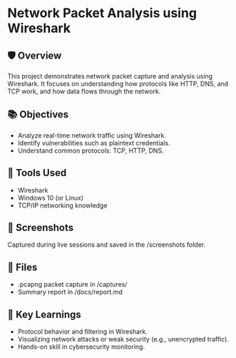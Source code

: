# Network Packet Analysis using Wireshark

## 🛡 Overview
This project demonstrates network packet capture and analysis using Wireshark. It focuses on understanding how protocols like HTTP, DNS, and TCP work, and how data flows through the network.

## 📚 Objectives
- Analyze real-time network traffic using Wireshark.
- Identify vulnerabilities such as plaintext credentials.
- Understand common protocols: TCP, HTTP, DNS.

## 🧪 Tools Used
- Wireshark
- Windows 10 (or Linux)
- TCP/IP networking knowledge

## 📸 Screenshots
Captured during live sessions and saved in the /screenshots folder.

## 📁 Files
- .pcapng packet capture in /captures/
- Summary report in /docs/report.md

## 📌 Key Learnings
- Protocol behavior and filtering in Wireshark.
- Visualizing network attacks or weak security (e.g., unencrypted traffic).
- Hands-on skill in cybersecurity monitoring.
